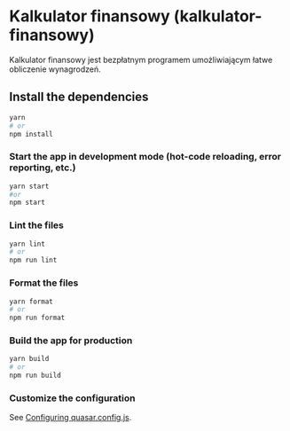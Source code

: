 # Kalkulator finansowy (kalkulator-finansowy)

Kalkulator finansowy jest bezpłatnym programem umożliwiającym łatwe obliczenie wynagrodzeń.

## Install the dependencies
```bash
yarn
# or
npm install
```

### Start the app in development mode (hot-code reloading, error reporting, etc.)
```bash
yarn start
#or
npm start
```


### Lint the files
```bash
yarn lint
# or
npm run lint
```


### Format the files
```bash
yarn format
# or
npm run format
```



### Build the app for production
```bash
yarn build
# or
npm run build
```

### Customize the configuration
See [Configuring quasar.config.js](https://v2.quasar.dev/quasar-cli-vite/quasar-config-js).
